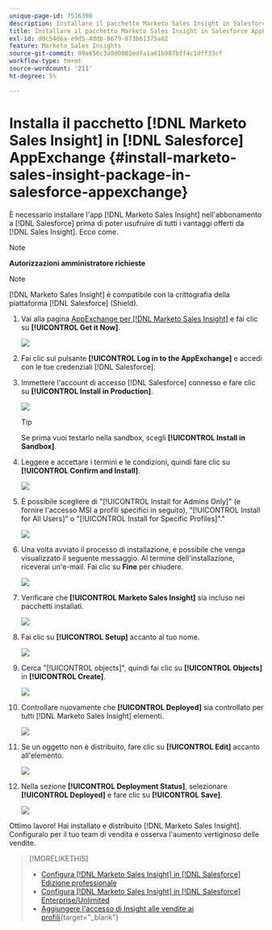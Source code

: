 ```yaml
---
unique-page-id: 7516390
description: Installare il pacchetto Marketo Sales Insight in Salesforce AppExchange - Documentazione Marketo - Documentazione del prodotto
title: Installare il pacchetto Marketo Sales Insight in Salesforce AppExchange
exl-id: d0c54d6a-e9d5-4ddb-8679-873b61375a82
feature: Marketo Sales Insights
source-git-commit: 09a656c3a0d0002edfa1a61b987bff4c1dff33cf
workflow-type: tm+mt
source-wordcount: '211'
ht-degree: 5%

---
```


# Installa il pacchetto [!DNL Marketo Sales Insight] in [!DNL Salesforce] AppExchange {#install-marketo-sales-insight-package-in-salesforce-appexchange}

È necessario installare l&#39;app [!DNL Marketo Sales Insight] nell&#39;abbonamento a [!DNL Salesforce] prima di poter usufruire di tutti i vantaggi offerti da [!DNL Sales Insight]. Ecco come.

>[!NOTE]
>
>**Autorizzazioni amministratore richieste**

>[!NOTE]
>
>[!DNL Marketo Sales Insight] è compatibile con la crittografia della piattaforma [!DNL Salesforce] (Shield).

1. Vai alla pagina [AppExchange per [!DNL Marketo Sales Insight]](https://appexchange.salesforce.com/listingDetail?listingId=a0N30000001SVZmEAO) e fai clic su **[!UICONTROL Get it Now]**.

   ![](assets/install-marketo-sales-insight-package-in-salesforce-appexchange-1.png)

1. Fai clic sul pulsante **[!UICONTROL Log in to the AppExchange]** e accedi con le tue credenziali [!DNL Salesforce].

1. Immettere l&#39;account di accesso [!DNL Salesforce] connesso e fare clic su **[!UICONTROL Install in Production]**.

   ![](assets/install-marketo-sales-insight-package-in-salesforce-appexchange-2.png)

   >[!TIP]
   >
   >Se prima vuoi testarlo nella sandbox, scegli **[!UICONTROL Install in Sandbox]**.

1. Leggere e accettare i termini e le condizioni, quindi fare clic su **[!UICONTROL Confirm and Install]**.

   ![](assets/install-marketo-sales-insight-package-in-salesforce-appexchange-3.png)

1. È possibile scegliere di &quot;[!UICONTROL Install for Admins Only]&quot; (e fornire l&#39;accesso MSI a profili specifici in seguito), &quot;[!UICONTROL Install for All Users]&quot; o &quot;[!UICONTROL Install for Specific Profiles]&quot;.&quot;

   ![](assets/install-marketo-sales-insight-package-in-salesforce-appexchange-4.png)

1. Una volta avviato il processo di installazione, è possibile che venga visualizzato il seguente messaggio. Al termine dell&#39;installazione, riceverai un&#39;e-mail. Fai clic su **Fine** per chiudere.

   ![](assets/install-marketo-sales-insight-package-in-salesforce-appexchange-5.png)

1. Verificare che **[!UICONTROL Marketo Sales Insight]** sia incluso nei pacchetti installati.

   ![](assets/install-marketo-sales-insight-package-in-salesforce-appexchange-6.png)

1. Fai clic su **[!UICONTROL Setup]** accanto al tuo nome.

   ![](assets/install-marketo-sales-insight-package-in-salesforce-appexchange-7.png)

1. Cerca &quot;[!UICONTROL objects]&quot;, quindi fai clic su **[!UICONTROL Objects]** in **[!UICONTROL Create]**.

   ![](assets/install-marketo-sales-insight-package-in-salesforce-appexchange-8.png)

1. Controllare nuovamente che **[!UICONTROL Deployed]** sia controllato per tutti [!DNL Marketo Sales Insight] elementi.

   ![](assets/install-marketo-sales-insight-package-in-salesforce-appexchange-9.png)

1. Se un oggetto non è distribuito, fare clic su **[!UICONTROL Edit]** accanto all&#39;elemento.

   ![](assets/install-marketo-sales-insight-package-in-salesforce-appexchange-10.png)

1. Nella sezione **[!UICONTROL Deployment Status]**, selezionare **[!UICONTROL Deployed]** e fare clic su **[!UICONTROL Save]**.

   ![](assets/install-marketo-sales-insight-package-in-salesforce-appexchange-11.png)

Ottimo lavoro! Hai installato e distribuito [!DNL Marketo Sales Insight]. Configuralo per il tuo team di vendita e osserva l&#39;aumento vertiginoso delle vendite.

>[!MORELIKETHIS]
>
>* [Configura [!DNL Marketo Sales Insight] in [!DNL Salesforce] Edizione professionale](/help/marketo/product-docs/marketo-sales-insight/msi-for-salesforce/configuration/configure-marketo-sales-insight-in-salesforce-professional-edition.md)
>* [Configura [!DNL Marketo Sales Insight] in [!DNL Salesforce] Enterprise/Unlimited](/help/marketo/product-docs/marketo-sales-insight/msi-for-salesforce/configuration/configure-marketo-sales-insight-in-salesforce-enterprise-unlimited.md)
>* [Aggiungere l&#39;accesso di Insight alle vendite ai profili](/help/marketo/product-docs/marketo-sales-insight/msi-for-salesforce/configuration/add-sales-insight-access-to-profiles.md){target="_blank"}
